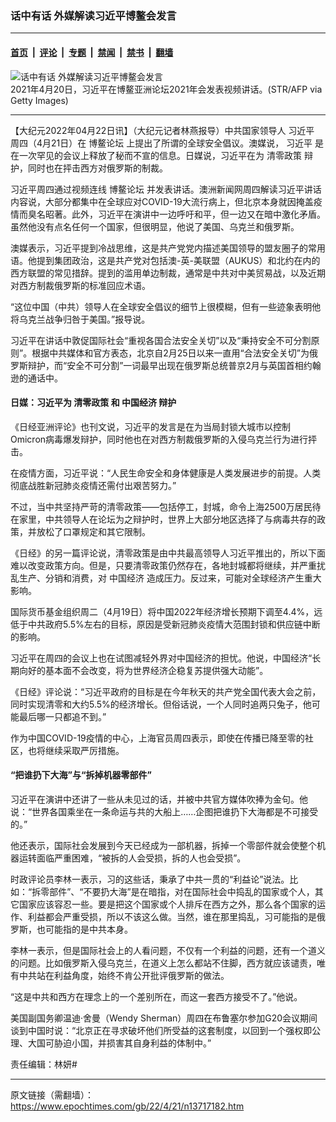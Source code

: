 ### 话中有话 外媒解读习近平博鳌会发言

---

#### [首页](../../../..?n13717182) &nbsp;|&nbsp; [评论](../../../../../epoch-comment?n13717182) &nbsp;|&nbsp; [专题](../../../../../epoch-special?n13717182) &nbsp;|&nbsp; [禁闻](../../../../../epoch-news?n13717182) &nbsp;|&nbsp; [禁书](../../../../../books?n13717182) &nbsp;|&nbsp; [翻墙](https://github.com/gfw-breaker/nogfw/blob/master/README.md?n13717182)


<div><img alt="话中有话 外媒解读习近平博鳌会发言" class="attachment-djy_600_400 size-djy_600_400 wp-post-image" src="https://i.epochtimes.com/assets/uploads/2021/04/id12896637-GettyImages-1232373478-600x400.jpg"/>
<div class="caption">
 2021年4月20日，习近平在博鳌亚洲论坛2021年会发表视频讲话。(STR/AFP via Getty Images)
</div></div><hr/><div class="post_content" id="artbody" itemprop="articleBody">
 <!-- article content begin -->
 <p>
  【大纪元2022年04月22日讯】（大纪元记者林燕报导）中共国家领导人
  <ok href="https://www.epochtimes.com/gb/tag/%E4%B9%A0%E8%BF%91%E5%B9%B3.html">
   习近平
  </ok>
  周四（4月21日）在
  <ok href="https://www.epochtimes.com/gb/tag/%E5%8D%9A%E9%B3%8C%E8%AE%BA%E5%9D%9B.html">
   博鳌论坛
  </ok>
  上提出了所谓的全球安全倡议。澳媒说，
  <ok href="https://www.epochtimes.com/gb/tag/%E4%B9%A0%E8%BF%91%E5%B9%B3.html">
   习近平
  </ok>
  是在一次罕见的会议上释放了秘而不宣的信息。日媒说，习近平在为
  <ok href="https://www.epochtimes.com/gb/tag/%E6%B8%85%E9%9B%B6%E6%94%BF%E7%AD%96.html">
   清零政策
  </ok>
  辩护，同时也在抨击西方对俄罗斯的制裁。
 </p>
 <p>
  习近平周四通过视频连线
  <ok href="https://www.epochtimes.com/gb/tag/%E5%8D%9A%E9%B3%8C%E8%AE%BA%E5%9D%9B.html">
   博鳌论坛
  </ok>
  并发表讲话。澳洲新闻网周四解读习近平讲话内容说，大部分都集中在全球应对COVID-19大流行病上，但北京本身就因掩盖疫情而臭名昭著。此外，习近平在演讲中一边呼吁和平，但一边又在暗中激化矛盾。虽然他没有点名任何一个国家，但很明显，他说了美国、乌克兰和俄罗斯。
 </p>
 <p>
  澳媒表示，习近平提到冷战思维，这是共产党党内描述美国领导的盟友圈子的常用语。他提到集团政治，这是共产党对包括澳-英-美联盟（AUKUS）和北约在内的西方联盟的常见措辞。提到的滥用单边制裁，通常是中共对中美贸易战，以及近期对西方制裁俄罗斯的标准回应术语。
 </p>
 <p>
  “这位中国（中共）领导人在全球安全倡议的细节上很模糊，但有一些迹象表明他将乌克兰战争归咎于美国。”报导说。
 </p>
 <p>
  习近平在讲话中敦促国际社会“重视各国合法安全关切”以及“秉持安全不可分割原则”。根据中共媒体和官方表态，北京自2月25日以来一直用“合法安全关切”为俄罗斯辩护，而“安全不可分割”一词最早出现在俄罗斯总统普京2月与英国首相约翰逊的通话中。
 </p>
 <h4>
  日媒：习近平为
  <ok href="https://www.epochtimes.com/gb/tag/%E6%B8%85%E9%9B%B6%E6%94%BF%E7%AD%96.html">
   清零政策
  </ok>
  和
  <ok href="https://www.epochtimes.com/gb/tag/%E4%B8%AD%E5%9B%BD%E7%BB%8F%E6%B5%8E.html">
   中国经济
  </ok>
  辩护
 </h4>
 <p>
  《日经亚洲评论》也刊文说，习近平的发言是在为当局封锁大城市以控制Omicron病毒爆发辩护，同时他也在对西方制裁俄罗斯的入侵乌克兰行为进行抨击。
 </p>
 <p>
  在疫情方面，习近平说：“人民生命安全和身体健康是人类发展进步的前提。人类彻底战胜新冠肺炎疫情还需付出艰苦努力。”
 </p>
 <p>
  不过，当中共坚持严苛的清零政策——包括停工，封城，命令上海2500万居民待在家里，中共领导人在论坛为之辩护时，世界上大部分地区选择了与病毒共存的政策，并放松了口罩规定和其它限制。
 </p>
 <p>
  《日经》的另一篇评论说，清零政策是由中共最高领导人习近平推出的，所以下面难以改变政策方向。但是，只要清零政策仍然存在，各地封城都将继续，并严重扰乱生产、分销和消费，对
  <ok href="https://www.epochtimes.com/gb/tag/%E4%B8%AD%E5%9B%BD%E7%BB%8F%E6%B5%8E.html">
   中国经济
  </ok>
  造成压力。反过来，可能对全球经济产生重大影响。
 </p>
 <p>
  国际货币基金组织周二（4月19日）将中国2022年经济增长预期下调至4.4%，远低于中共政府5.5%左右的目标，原因是受新冠肺炎疫情大范围封锁和供应链中断的影响。
 </p>
 <p>
  习近平在周四的会议上也在试图减轻外界对中国经济的担忧。他说，中国经济“长期向好的基本面不会改变，将为世界经济企稳复苏提供强大动能”。
 </p>
 <p>
  《日经》评论说：“习近平政府的目标是在今年秋天的共产党全国代表大会之前，同时实现清零和大约5.5%的经济增长。但俗话说，一个人同时追两只兔子，他可能最后哪一只都追不到。”
 </p>
 <p>
  作为中国COVID-19疫情的中心，上海官员周四表示，即使在传播已降至零的社区，也将继续采取严厉措施。
 </p>
 <h4>
  “把谁扔下大海”与“拆掉机器零部件”
 </h4>
 <p>
  习近平在演讲中还讲了一些从未见过的话，并被中共官方媒体吹捧为金句。他说：“世界各国乘坐在一条命运与共的大船上……企图把谁扔下大海都是不可接受的。”
 </p>
 <p>
  他还表示，国际社会发展到今天已经成为一部机器，拆掉一个零部件就会使整个机器运转面临严重困难，“被拆的人会受损，拆的人也会受损”。
 </p>
 <p>
  时政评论员李林一表示，习的这些话，秉承了中共一贯的“利益论”说法。比如：“拆零部件”、“不要扔大海”是在暗指，对在国际社会中捣乱的国家或个人，其它国家应该容忍一些。要是把这个国家或个人排斥在西方之外，那么各个国家的运作、利益都会严重受损，所以不该这么做。当然，谁在那里捣乱，习可能指的是俄罗斯，也可能指的是中共本身。
 </p>
 <p>
  李林一表示，但是国际社会上的人看问题，不仅有一个利益的问题，还有一个道义的问题。比如俄罗斯入侵乌克兰，在道义上怎么都站不住脚，西方就应该谴责，唯有中共站在利益角度，始终不肯公开批评俄罗斯的做法。
 </p>
 <p>
  “这是中共和西方在理念上的一个差别所在，而这一套西方接受不了。”他说。
 </p>
 <p>
  美国副国务卿温迪‧舍曼（Wendy Sherman）周四在布鲁塞尔参加G20会议期间谈到中国时说：“北京正在寻求破坏他们所受益的这套制度，以回到一个强权即公理、大国可胁迫小国，并损害其自身利益的体制中。”
 </p>
 <p>
  责任编辑：林妍#
 </p>
 <!-- article content end -->
 <div id="below_article_ad">
 </div>
</div>


---

原文链接（需翻墙）：https://www.epochtimes.com/gb/22/4/21/n13717182.htm